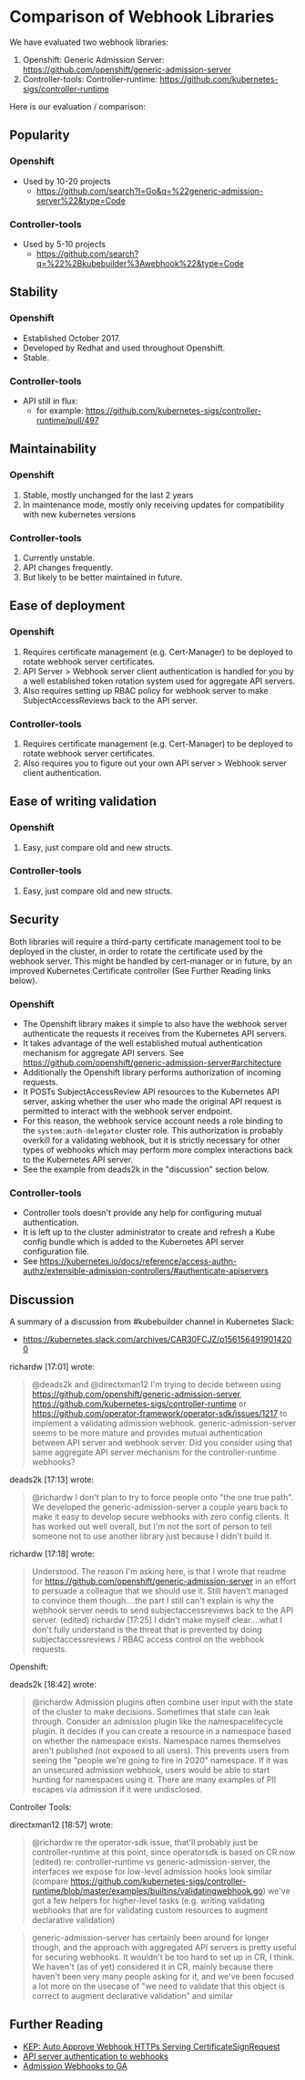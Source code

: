 # Comparison of ﻿Webhook Libraries

We have evaluated two webhook libraries:

1. Openshift: Generic Admission Server: https://github.com/openshift/generic-admission-server
2. Controller-tools: Controller-runtime: https://github.com/kubernetes-sigs/controller-runtime

Here is our evaluation / comparison:

## Popularity

### Openshift

* Used by 10-20 projects
  * https://github.com/search?l=Go&q=%22generic-admission-server%22&type=Code

### Controller-tools

* Used by 5-10  projects
  * https://github.com/search?q=%22%2Bkubebuilder%3Awebhook%22&type=Code


## Stability

### Openshift

* Established October 2017.
* Developed by Redhat and used throughout Openshift.
* Stable.

### Controller-tools

* API still in flux:
   * for example: https://github.com/kubernetes-sigs/controller-runtime/pull/497

## Maintainability

### Openshift

1. Stable, mostly unchanged for the last 2 years
2. In maintenance mode, mostly only receiving updates for compatibility with new kubernetes versions

### Controller-tools

1. Currently unstable.
2. API changes frequently.
3. But likely to be better maintained in future.

## Ease of deployment

### Openshift

1. Requires certificate management (e.g. Cert-Manager) to be deployed to rotate webhook server certificates.
2. API Server > Webhook server client authentication is handled for you by a well established token rotation system used for aggregate API servers.
3. Also requires setting up RBAC policy for webhook server to make SubjectAccessReviews back to the API server.

### Controller-tools

1. Requires certificate management (e.g. Cert-Manager) to be deployed to rotate webhook server certificates.
2. Also requires you to figure out your own API server > Webhook server client authentication.

## Ease of writing validation

### Openshift

1. Easy, just compare old and new structs.

### Controller-tools

1. Easy, just compare old and new structs.


## Security

Both libraries will require a third-party certificate management tool to be deployed in the cluster, in order to rotate the certificate used by the webhook server.
This might be handled by cert-manager or in future, by an improved Kubernetes Certificate controller (See Further Reading links below).

### Openshift

* The Openshift library makes it simple to also have the webhook server authenticate the requests it receives from the Kubernetes API servers.
* It takes advantage of the well established mutual authentication mechanism for aggregate API servers. See https://github.com/openshift/generic-admission-server#architecture
* Additionally the Openshift library performs authorization of incoming requests.
* It POSTs SubjectAccessReview API resources to the Kubernetes API server,
  asking whether the user who made the original API request is permitted to interact with the webhook server endpoint.
* For this reason, the webhook service account needs a role binding to the `system:auth-delegator` cluster role.
  This authorization is probably overkill for a validating webhook, but it is strictly necessary for other types of webhooks which may perform more complex interactions back to the Kubernetes API server.
* See the example from deads2k in the "discussion" section below.

### Controller-tools

* Controller tools doesn't provide any help for configuring mutual authentication.
* It is left up to the cluster administrator to create and refresh a Kube config bundle which is added to the Kubernetes API server configuration file.
* See https://kubernetes.io/docs/reference/access-authn-authz/extensible-admission-controllers/#authenticate-apiservers

## Discussion

A summary of a discussion from #kubebuilder channel in Kubernetes Slack:
 * https://kubernetes.slack.com/archives/CAR30FCJZ/p1561564919014200

richardw [17:01] wrote:
> @deads2k and @directxman12 I'm trying to decide between using https://github.com/openshift/generic-admission-server, https://github.com/kubernetes-sigs/controller-runtime or https://github.com/operator-framework/operator-sdk/issues/1217 to implement a validating admission webhook.
> generic-admission-server seems to be more mature and provides mutual authentication between API server and webhook server.
> Did you consider using that same aggregate API server mechanism for the controller-runtime webhooks?

deads2k [17:13] wrote:
> @richardw I don't plan to try to force people onto "the one true path".  We developed the generic-admission-server a couple years back to make it easy to develop secure webhooks with zero config clients.  It has worked out well overall, but I'm not the sort of person to tell someone not to use another library just because I didn't build it.

richardw [17:18] wrote:
> Understood. The reason I'm asking here, is that I wrote that readme for https://github.com/openshift/generic-admission-server in an effort to persuade a colleague that we should use it.  Still haven't managed to convince them though....the part I still can't explain is why the webhook server needs to send  subjectaccessreviews back to the API server. (edited)
richardw [17:25]
> I didn't make myself clear....what I don't fully understand is the threat that is prevented by doing subjectaccessreviews / RBAC access control on the webhook requests.

Openshift:

deads2k [18:42] wrote:
> @richardw Admission plugins often combine user input with the state of the cluster to make decisions.  Sometimes that state can leak through.  Consider an admission plugin like the namespacelifecycle plugin.  It decides if you can create a resource in a namespace based on whether the namespace exists. Namespace names themselves aren't published (not exposed to all users).  This prevents users from seeing the "people we're going to fire in 2020"  namespace.  If it was an unsecured admission webhook, users would be able to start hunting for namespaces using it.  There are many examples of PII escapes via admission if it were undisclosed.

Controller Tools:

directxman12 [18:57] wrote:
> @richardw re the operator-sdk issue, that'll probably just be controller-runtime at this point, since operatorsdk is based on CR now (edited)
> re: controller-runtime vs generic-admission-server, the interfaces we expose for low-level admission hooks look similar (compare https://github.com/kubernetes-sigs/controller-runtime/blob/master/examples/builtins/validatingwebhook.go)
> we've got a few helpers for higher-level tasks (e.g. writing validating webhooks that are for validating custom resources to augment declarative validation)

> generic-admission-server has certainly been around for longer though, and the approach with aggregated API servers is pretty useful for securing webhooks.  It wouldn't be too hard to set up in CR, I think.  We haven't (as of yet) considered it in CR, mainly because there haven't been very many people asking for it, and we've been focused a lot more on the usecase of "we need to validate that this object is correct to augment declarative validation" and similar

## Further Reading

 * [KEP: Auto Approve Webhook HTTPs Serving CertificateSignRequest](https://github.com/kubernetes/enhancements/pull/977)
 * [API server authentication to webhooks](https://github.com/kubernetes/enhancements/pull/658)
 * [Admission Webhooks to GA](https://github.com/kubernetes/enhancements/blob/master/keps/sig-api-machinery/00xx-admission-webhooks-to-ga.md)
